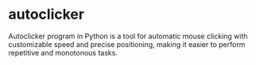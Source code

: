 # autoclicker
Autoclicker program in Python is a tool for automatic mouse clicking with customizable speed and precise positioning, making it easier to perform repetitive and monotonous tasks.
